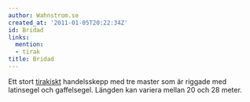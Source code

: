 ```yaml
---
author: Wahnstrom.se
created_at: '2011-01-05T20:22:34Z'
id: Bridad
links:
  mention:
  - tirak
title: Bridad
---
```


Ett stort [tirakiskt] handelsskepp med tre master som är riggade med latinsegel och gaffelsegel.
Längden kan variera mellan 20 och 28 meter.

  [tirakiskt]: tirak